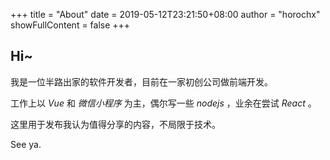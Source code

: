 +++
title = "About"
date = 2019-05-12T23:21:50+08:00
author = "horochx"
showFullContent = false
+++

## Hi~

我是一位半路出家的软件开发者，目前在一家初创公司做前端开发。

工作上以 _Vue_ 和 _微信小程序_ 为主，偶尔写一些 _nodejs_ ，业余在尝试 _React_ 。

这里用于发布我认为值得分享的内容，不局限于技术。

See ya.
